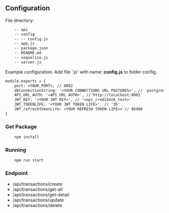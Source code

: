 ## Configuration
File directory:

```diff
    -- api
    -- config
    -- -- config.js
    -- app.js
    -- package.json
    -- README.md
    -- sequelize.js
    -- server.js
```

Example configuration. Add file '.js' with name: **config.js** to folder config.
```diff
module.exports = {
	port: <YOUR_PORT>, // 8002
	dbConnectionString: '<YOUR CONNECTIONS URL POSTGRES>', // 'postgres://postgres:postgres@127.0.0.1:5432/credibook'
    API_URL_AUTH: '<API URL AUTH>', //'http://localhost:8001'
	JWT_KEY: '<YOUR JWT KEY>', // '<api_credibook_test>'
	JWT_TOKENLIFE: '<YOUR JWT TOKEN LIFE>', // '3h'
	JWT_refreshTokenLife: <YOUR REFRESH TOKEN LIFE>> // 86400
}
```

### Get Package
```diff
    npm install
```

### Running
```diff
    npm run start
```

### Endpoint
* /api/transactions/create
* /api/transactions/get-all
* /api/transactions/get-detail
* /api/transactions/update
* /api/transactions/delete